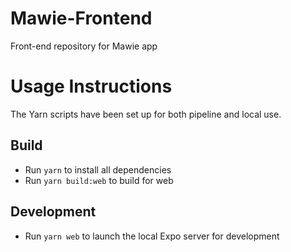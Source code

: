 # Mawie-Frontend
Front-end repository for Mawie app

# Usage Instructions
The Yarn scripts have been set up for both pipeline and local use. 

## Build
- Run `yarn` to install all dependencies
- Run `yarn build:web` to build for web

## Development
- Run `yarn web` to launch the local Expo server for development